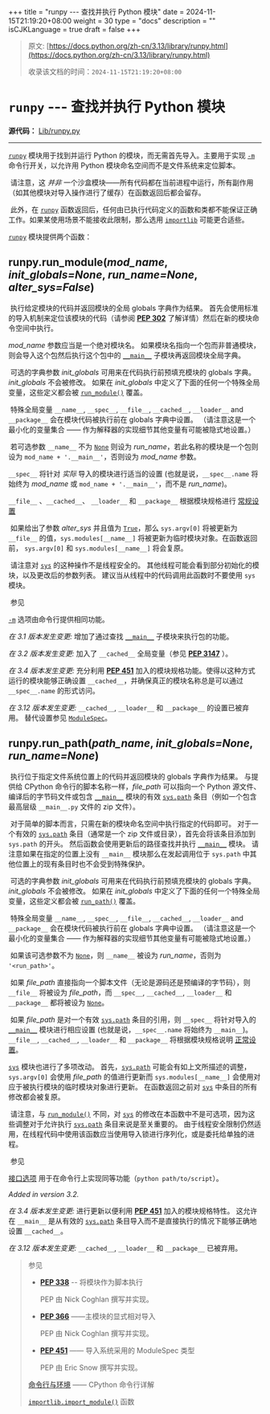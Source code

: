 +++
title = "runpy --- 查找并执行 Python 模块"
date = 2024-11-15T21:19:20+08:00
weight = 30
type = "docs"
description = ""
isCJKLanguage = true
draft = false
+++

> 原文: [https://docs.python.org/zh-cn/3.13/library/runpy.html](https://docs.python.org/zh-cn/3.13/library/runpy.html)
>
> 收录该文档的时间：`2024-11-15T21:19:20+08:00`

# `runpy` --- 查找并执行 Python 模块

**源代码：** [Lib/runpy.py](https://github.com/python/cpython/tree/3.13/Lib/runpy.py)

------

[`runpy`](https://docs.python.org/zh-cn/3.13/library/runpy.html#module-runpy) 模块用于找到并运行 Python 的模块，而无需首先导入。主要用于实现 [`-m`](https://docs.python.org/zh-cn/3.13/using/cmdline.html#cmdoption-m) 命令行开关，以允许用 Python 模块命名空间而不是文件系统来定位脚本。

​	请注意，这 *并非* 一个沙盒模块——所有代码都在当前进程中运行，所有副作用（如其他模块对导入操作进行了缓存）在函数返回后都会留存。

​	此外，在 [`runpy`](https://docs.python.org/zh-cn/3.13/library/runpy.html#module-runpy) 函数返回后，任何由已执行代码定义的函数和类都不能保证正确工作。如果某使用场景不能接收此限制，那么选用 [`importlib`](https://docs.python.org/zh-cn/3.13/library/importlib.html#module-importlib) 可能更合适些。

[`runpy`](https://docs.python.org/zh-cn/3.13/library/runpy.html#module-runpy) 模块提供两个函数：

## runpy.**run_module**(*mod_name*, *init_globals=None*, *run_name=None*, *alter_sys=False*)

​	执行给定模块的代码并返回模块的全局 globals 字典作为结果。 首先会使用标准的导入机制来定位该模块的代码（请参阅 [**PEP 302**](https://peps.python.org/pep-0302/) 了解详情）然后在新的模块命令空间中执行。

*mod_name* 参数应当是一个绝对模块名。 如果模块名指向一个包而非普通模块，则会导入这个包然后执行这个包中的 [`__main__`](https://docs.python.org/zh-cn/3.13/library/__main__.html#module-__main__) 子模块再返回模块全局字典。

​	可选的字典参数 *init_globals* 可用来在代码执行前预填充模块的 globals 字典。 *init_globals* 不会被修改。 如果在 *init_globals* 中定义了下面的任何一个特殊全局变量，这些定义都会被 [`run_module()`](https://docs.python.org/zh-cn/3.13/library/runpy.html#runpy.run_module) 覆盖。

​	特殊全局变量 `__name__`, `__spec__`, `__file__`, `__cached__`, `__loader__` and `__package__` 会在模块代码被执行前在 globals 字典中设置。 （请注意这是一个最小化的变量集合 —— 作为解释器的实现细节其他变量有可能被隐式地设置。）

​	若可选参数 `__name__` 不为 [`None`](https://docs.python.org/zh-cn/3.13/library/constants.html#None) 则设为 *run_name*，若此名称的模块是一个包则设为 `mod_name + '.__main__'`，否则设为 *mod_name* 参数。

`__spec__` 将针对 *实际* 导入的模块进行适当的设置 (也就是说，`__spec__.name` 将始终为 *mod_name* 或 `mod_name + '.__main__'`，而不是 *run_name*)。

`__file__` 、`__cached__`、 `__loader__` 和 `__package__` 根据模块规格进行 [常规设置](https://docs.python.org/zh-cn/3.13/reference/datamodel.html#import-mod-attrs)

​	如果给出了参数 *alter_sys* 并且值为 [`True`](https://docs.python.org/zh-cn/3.13/library/constants.html#True)，那么 `sys.argv[0]` 将被更新为 `__file__` 的值，`sys.modules[__name__]` 将被更新为临时模块对象。在函数返回前， `sys.argv[0]` 和 `sys.modules[__name__]` 将会复原。

​	请注意对 [`sys`](https://docs.python.org/zh-cn/3.13/library/sys.html#module-sys) 的这种操作不是线程安全的。 其他线程可能会看到部分初始化的模块，以及更改后的参数列表。 建议当从线程中的代码调用此函数时不要使用 `sys` 模块。

​	参见

 

[`-m`](https://docs.python.org/zh-cn/3.13/using/cmdline.html#cmdoption-m) 选项由命令行提供相同功能。

*在 3.1 版本发生变更:* 增加了通过查找 [`__main__`](https://docs.python.org/zh-cn/3.13/library/__main__.html#module-__main__) 子模块来执行包的功能。

*在 3.2 版本发生变更:* 加入了 `__cached__` 全局变量（参见 [**PEP 3147**](https://peps.python.org/pep-3147/) ）。

*在 3.4 版本发生变更:* 充分利用 [**PEP 451**](https://peps.python.org/pep-0451/) 加入的模块规格功能。使得以这种方式运行的模块能够正确设置 `__cached__`，并确保真正的模块名称总是可以通过 `__spec__.name` 的形式访问。

*在 3.12 版本发生变更:* `__cached__`, `__loader__` 和 `__package__` 的设置已被弃用。 替代设置参见 [`ModuleSpec`](https://docs.python.org/zh-cn/3.13/library/importlib.html#importlib.machinery.ModuleSpec)。

## runpy.**run_path**(*path_name*, *init_globals=None*, *run_name=None*)

​	执行位于指定文件系统位置上的代码并返回模块的 globals 字典作为结果。 与提供给 CPython 命令行的脚本名称一样，*file_path* 可以指向一个 Python 源文件、编译后的字节码文件或包含 [`__main__`](https://docs.python.org/zh-cn/3.13/library/__main__.html#module-__main__) 模块的有效 [`sys.path`](https://docs.python.org/zh-cn/3.13/library/sys.html#sys.path) 条目（例如一个包含最高层级 `__main__.py` 文件的 zip 文件）。

​	对于简单的脚本而言，只需在新的模块命名空间中执行指定的代码即可。 对于一个有效的 [`sys.path`](https://docs.python.org/zh-cn/3.13/library/sys.html#sys.path) 条目（通常是一个 zip 文件或目录），首先会将该条目添加到 `sys.path` 的开头。 然后函数会使用更新后的路径查找并执行 [`__main__`](https://docs.python.org/zh-cn/3.13/library/__main__.html#module-__main__) 模块。 请注意如果在指定的位置上没有 `__main__` 模块那么在发起调用位于 `sys.path` 中其他位置上的现有条目时也不会受到特殊保护。

​	可选的字典参数 *init_globals* 可用来在代码执行前预填充模块的 globals 字典。 *init_globals* 不会被修改。 如果在 *init_globals* 中定义了下面的任何一个特殊全局变量，这些定义都会被 [`run_path()`](https://docs.python.org/zh-cn/3.13/library/runpy.html#runpy.run_path) 覆盖。

​	特殊全局变量 `__name__`, `__spec__`, `__file__`, `__cached__`, `__loader__` and `__package__` 会在模块代码被执行前在 globals 字典中设置。 （请注意这是一个最小化的变量集合 —— 作为解释器的实现细节其他变量有可能被隐式地设置。）

​	如果该可选参数不为 [`None`](https://docs.python.org/zh-cn/3.13/library/constants.html#None)，则 `__name__` 被设为 *run_name*，否则为 `'<run_path>'`。

​	如果 *file_path* 直接指向一个脚本文件（无论是源码还是预编译的字节码），则 `__file__` 将被设为 *file_path*，而 `__spec__`, `__cached__`, `__loader__` 和 `__package__` 都将被设为 [`None`](https://docs.python.org/zh-cn/3.13/library/constants.html#None)。

​	如果 *file_path* 是对一个有效 [`sys.path`](https://docs.python.org/zh-cn/3.13/library/sys.html#sys.path) 条目的引用，则 `__spec__` 将针对导入的 [`__main__`](https://docs.python.org/zh-cn/3.13/library/__main__.html#module-__main__) 模块进行相应设置 (也就是说，`__spec__.name` 将始终为 `__main__`)。 `__file__`, `__cached__`, `__loader__` 和 `__package__` 将根据模块规格说明 [正常设置](https://docs.python.org/zh-cn/3.13/reference/datamodel.html#import-mod-attrs)。

[`sys`](https://docs.python.org/zh-cn/3.13/library/sys.html#module-sys) 模块也进行了多项改动。 首先，[`sys.path`](https://docs.python.org/zh-cn/3.13/library/sys.html#sys.path) 可能会有如上文所描述的调整，`sys.argv[0]` 会使用 *file_path* 的值进行更新而 `sys.modules[__name__]` 会使用对应于被执行模块的临时模块对象进行更新。 在函数返回之前对 [`sys`](https://docs.python.org/zh-cn/3.13/library/sys.html#module-sys) 中条目的所有修改都会被复原。

​	请注意，与 [`run_module()`](https://docs.python.org/zh-cn/3.13/library/runpy.html#runpy.run_module) 不同，对 [`sys`](https://docs.python.org/zh-cn/3.13/library/sys.html#module-sys) 的修改在本函数中不是可选项，因为这些调整对于允许执行 [`sys.path`](https://docs.python.org/zh-cn/3.13/library/sys.html#sys.path) 条目来说是至关重要的。 由于线程安全限制仍然适用，在线程代码中使用该函数应当使用导入锁进行序列化，或是委托给单独的进程。

​	参见

 

[接口选项](https://docs.python.org/zh-cn/3.13/using/cmdline.html#using-on-interface-options) 用于在命令行上实现同等功能（`python path/to/script`）。

*Added in version 3.2.*

*在 3.4 版本发生变更:* 进行更新以便利用 [**PEP 451**](https://peps.python.org/pep-0451/) 加入的模块规格特性。 这允许在 `__main__` 是从有效的 [`sys.path`](https://docs.python.org/zh-cn/3.13/library/sys.html#sys.path) 条目导入而不是直接执行的情况下能够正确地设置 `__cached__`。

*在 3.12 版本发生变更:* `__cached__`, `__loader__` 和 `__package__` 已被弃用。

> 参见
>
> 
>
> - [**PEP 338**](https://peps.python.org/pep-0338/) -- 将模块作为脚本执行
>
>   PEP 由 Nick Coghlan 撰写并实现。
>
> - [**PEP 366**](https://peps.python.org/pep-0366/) ——主模块的显式相对导入
>
>   PEP 由 Nick Coghlan 撰写并实现。
>
> - [**PEP 451**](https://peps.python.org/pep-0451/) —— 导入系统采用的 ModuleSpec 类型
>
>   PEP 由 Eric Snow 撰写并实现。
>
> [命令行与环境](https://docs.python.org/zh-cn/3.13/using/cmdline.html#using-on-general) —— CPython 命令行详解
>
> [`importlib.import_module()`](https://docs.python.org/zh-cn/3.13/library/importlib.html#importlib.import_module) 函数
